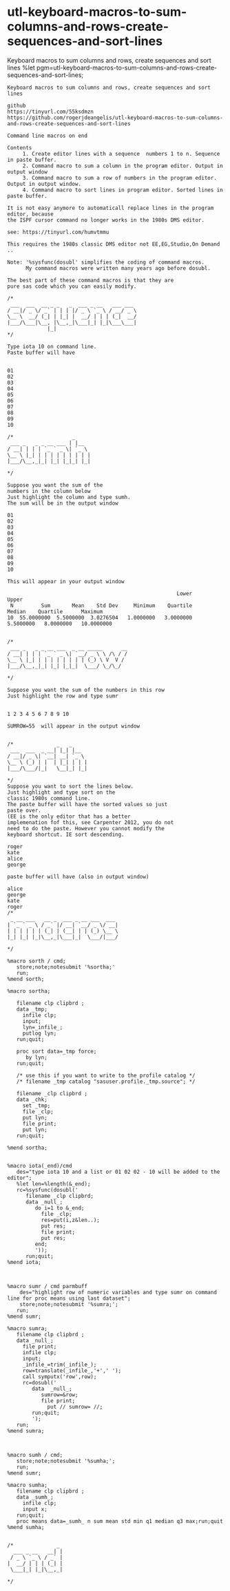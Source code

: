 # utl-keyboard-macros-to-sum-columns-and-rows-create-sequences-and-sort-lines
Keyboard macros to sum columns and rows, create sequences and sort lines
   %let pgm=utl-keyboard-macros-to-sum-columns-and-rows-create-sequences-and-sort-lines;

    Keyboard macros to sum columns and rows, create sequences and sort lines

    github
    https://tinyurl.com/55ksdmzn
    https://github.com/rogerjdeangelis/utl-keyboard-macros-to-sum-columns-and-rows-create-sequences-and-sort-lines

    Command line macros on end

    Contents
         1. Create editor lines with a sequence  numbers 1 to n. Sequence in paste buffer.
         2. Command macro to sum a column in the program editor. Output in output window
         3. Command macro to sum a row of numbers in the program editor. Output in output window.
         4. Command macro to sort lines in program editor. Sorted lines in paste buffer.

    It is not easy anymore to automaticall replace lines in the program editor, because
    the ISPF cursor command no longer works in the 1980s DMS editor.

    see: https://tinyurl.com/humvtmmu

    This requires the 1980s classic DMS editor not EE,EG,Studio,On Demand ..

    Note: '%sysfunc(dosubl' simplifies the coding of command macros.
          My command macros were written many years ago before dosubl.

    The best part of these command macros is that they are
    pure sas code which you can easily modify.

    /*
     ___  ___  __ _ _   _  ___ _ __   ___ ___
    / __|/ _ \/ _` | | | |/ _ \ `_ \ / __/ _ \
    \__ \  __/ (_| | |_| |  __/ | | | (_|  __/
    |___/\___|\__, |\__,_|\___|_| |_|\___\___|
                 |_|
    */

    Type iota 10 on command line.
    Paste buffer will have


    01
    02
    03
    04
    05
    06
    07
    08
    09
    10

    /*                   _
     ___ _   _ _ __ ___ | |__
    / __| | | | `_ ` _ \| `_ \
    \__ \ |_| | | | | | | | | |
    |___/\__,_|_| |_| |_|_| |_|

    */

    Suppose you want the sum of the
    numbers in the column below
    Just highlight the column and type sumh.
    The sum will be in the output window

    01
    02
    03
    04
    05
    06
    07
    08
    09
    10

    This will appear in your output window

                                                           Lower                   Upper
     N         Sum       Mean    Std Dev     Minimum    Quartile      Median    Quartile      Maximum    
    10  55.0000000  5.5000000  3.0276504   1.0000000   3.0000000   5.5000000   8.0000000   10.0000000
    

    /*
     ___ _   _ _ __ ___  _ __ _____      __
    / __| | | | `_ ` _ \| `__/ _ \ \ /\ / /
    \__ \ |_| | | | | | | | | (_) \ V  V /
    |___/\__,_|_| |_| |_|_|  \___/ \_/\_/

    */

    Suppose you want the sum of the numbers in this row
    Just highlight the row and type sumr


    1 2 3 4 5 6 7 8 9 10

    SUMROW=55  will appear in the output window


    /*              _   _
     ___  ___  _ __| |_| |__
    / __|/ _ \| `__| __| `_ \
    \__ \ (_) | |  | |_| | | |
    |___/\___/|_|   \__|_| |_|

    */
    Suppose you want to sort the lines below.
    Just highlight and type sort on the
    classic 1980s command line.
    The paste buffer will have the sorted values so just
    paste over.
    (EE is the only editor that has a better
    implemenation fof this, see Carpenter 2012, you do not
    need to do the paste. However you cannot modify the
    keyboard shortcut. IE sort descending.

    roger
    kate
    alice
    george

    paste buffer will have (also in output window)

    alice
    george
    kate
    roger
    /*
     _ __ ___   __ _  ___ _ __ ___  ___
    | `_ ` _ \ / _` |/ __| `__/ _ \/ __|
    | | | | | | (_| | (__| | | (_) \__ \
    |_| |_| |_|\__,_|\___|_|  \___/|___/

    */

    %macro sorth / cmd;
       store;note;notesubmit '%sortha;'
       run;
    %mend sorth;

    %macro sortha;

       filename clp clipbrd ;
       data _tmp;
         infile clp;
         input;
         lyn=_infile_;
         putlog lyn;
       run;quit;

       proc sort data=_tmp force;
          by lyn;
       run;quit;

       /* use this if you want to write to the profile catalog */
       /* filename _tmp catalog "sasuser.profile._tmp.source"; */

       filename _clp clipbrd ;
       data _chk;
         set _tmp;
         file _clp;
         put lyn;
         file print;
         put lyn;
       run;quit;

    %mend sortha;


    %macro iota(_end)/cmd
       des="type iota 10 and a list or 01 02 02 - 10 will be added to the editor";
       %let len=%length(&_end);
       rc=%sysfunc(dosubl('
          filename _clp clipbrd;
          data _null_;
             do i=1 to &_end;
               file _clp;
               res=put(i,z&len..);
               put res;
               file print;
               put res;
             end;
             '));
          run;quit;
    %mend iota;



    %macro sumr / cmd parmbuff
        des="highlight row of numeric variables and type sumr on command line for proc means using last dataset";
        store;note;notesubmit '%sumra;';
       run;
    %mend sumr;

    %macro sumra;
       filename clp clipbrd ;
       data _null_;
         file print;
         infile clp;
         input;
         _infile_=trim(_infile_);
         row=translate(_infile_,'+',' ');
         call symputx('row',row);
         rc=dosubl('
            data  _null_;
               sumrow=&row;
               file print;
                 put // sumrow= //;
            run;quit;
            ');
       run;
    %mend sumra;



    %macro sumh / cmd;
       store;note;notesubmit '%sumha;';
       run;
    %mend sumr;

    %macro sumha;
       filename clp clipbrd ;
       data _sumh_;
         infile clp;
         input x;
       run;quit;
       proc means data=_sumh_ n sum mean std min q1 median q3 max;run;quit
    %mend sumha;


    /*              _
      ___ _ __   __| |
     / _ \ `_ \ / _` |
    |  __/ | | | (_| |
     \___|_| |_|\__,_|

    */
